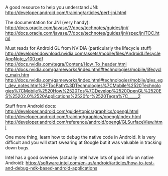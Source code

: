 A good resource to help you understand JNI:
http://developer.android.com/training/articles/perf-jni.html

The documentation for JNI (very handy):
http://docs.oracle.com/javase/7/docs/technotes/guides/jni/
http://docs.oracle.com/javase/7/docs/technotes/guides/jni/spec/jniTOC.html

Must reads for Android GL from NVIDIA (particularly the lifecycle stuff)
http://developer.download.nvidia.com/assets/mobile/files/AndroidLifecycleAppNote_v100.pdf
http://docs.nvidia.com/tegra/Content/How_To_header.html
http://docs.nvidia.com/gameworks/index.html#technologies/mobile/lifecycle_main.htm
http://docs.nvidia.com/gameworks/index.html#technologies/mobile/gles_egl_dev_notes.htm%3FTocPath%3DTechnologies%7CMobile%2520Technologies%7CMobile%2520How%2520Tos%7CDevelop%2520OpenGL%2520ES%25202.0%2520Applications%2520for%2520Tegra%7C_____2

Stuff from Android docs:
http://developer.android.com/guide/topics/graphics/opengl.html
http://developer.android.com/training/graphics/opengl/index.html
http://developer.android.com/reference/android/opengl/GLSurfaceView.html

One more thing, learn how to debug the native code in Android. It is very difficult and you will start swearing at Google but it was valuable in tracking down bugs.

Intel has a good overview (actually Intel have lots of good info on native Android):
https://software.intel.com/en-us/android/articles/how-to-test-and-debug-ndk-based-android-applications